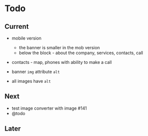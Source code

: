 # Todo

## Current

- mobile version
  - the banner is smaller in the mob version
  - below the block - about the company, services, contacts, call
- contacts - map, phones with ability to make a call

- banner `img` attribute `alt`
- all images have `alt`

## Next

- test image converter with image #141
- @todo

## Later
